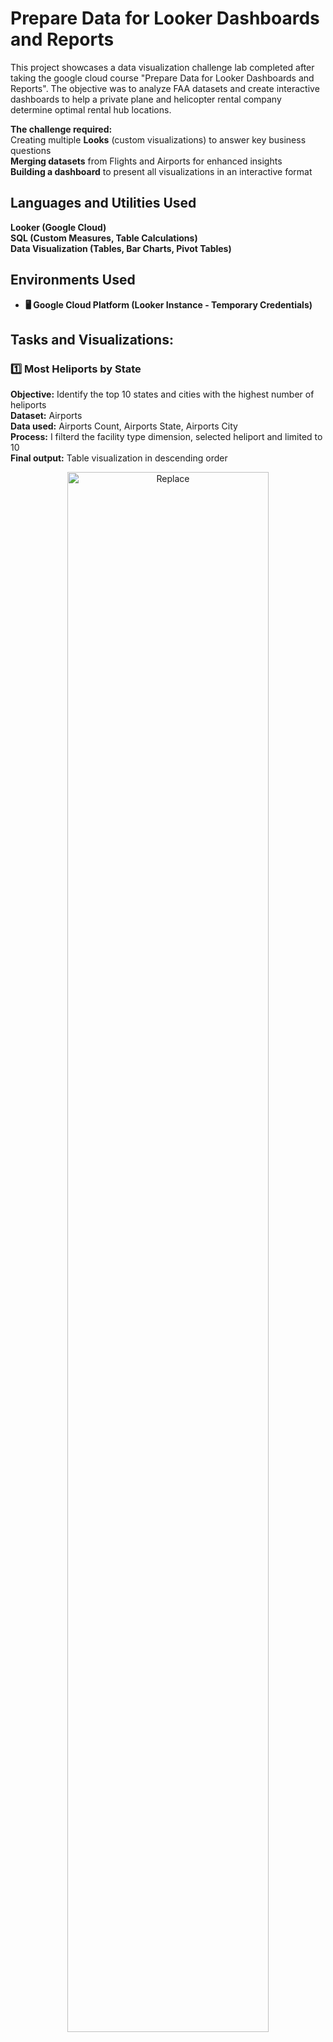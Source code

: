 <h1>Prepare Data for Looker Dashboards and Reports</h1>

This project showcases a data visualization challenge lab completed after taking the google cloud course "Prepare Data for Looker Dashboards and Reports". The objective was to analyze FAA datasets and create interactive dashboards to help a private plane and helicopter rental company determine optimal rental hub locations.  

**The challenge required:**  
 Creating multiple **Looks** (custom visualizations) to answer key business questions  
 **Merging datasets** from Flights and Airports for enhanced insights  
 **Building a dashboard** to present all visualizations in an interactive format  

<h2>Languages and Utilities Used</h2>

 **Looker (Google Cloud)**  
 **SQL (Custom Measures, Table Calculations)**  
 **Data Visualization (Tables, Bar Charts, Pivot Tables)**

<h2>Environments Used </h2>

- <b>🖥 Google Cloud Platform (Looker Instance - Temporary Credentials)

</b> 

<h2>Tasks and Visualizations:</h2>

### **1️⃣ Most Heliports by State**  
 **Objective:** Identify the top 10 states and cities with the highest number of heliports  
 **Dataset:** Airports  
 **Data used:** Airports Count, Airports State, Airports City  
 **Process:** I filterd the facility type dimension, selected heliport and limited to 10  
 **Final output:** Table visualization in descending order
<p align="center">
  <img src="https://i.imgur.com/UAmccNW.png" height="80%" width="80%" alt="Replace"/>
</p>
<br />
<br />


### **2️⃣ Facility Type Breakdown for Top States**  
 **Objective:** Analyze facility type distribution in states with the most airports  
 **Dataset:** Airports  
 **Data used:** Airports Count, Airports State, Airports Facility Type  
 **Process:** I Pivoted the facility type dimension to show the distribution   
 **Final output:** Table visualization in descending order
<p align="center">
  <img src="https://i.imgur.com/xehkt7M.png" height="80%" width="80%" alt="Replace"/>
</p>
<br />
<br />


### **3️⃣ Highest Flight Cancellation Rates**  
 **Objective:** Identify airports and states with the highest percentage of flight cancellations (with over 10,000 flights)  
 **Dataset:** Flights  
 **Data used:** Aircraft Origin City, Aircraft Origin State, Percentage of Flights Cancelled, Flights Count, Flights Details Cancelled Count   
 **Process:** I filtered for flights exceeding 10,000, then created a table calculation to determine the cancellation percentage   
 **Final output:** Table visualization in descending order with Flight count and Flight Details Cancelled Count made invinsible    
<p align="center">
  <img src="https://i.imgur.com/cF4uTKv.png" height="80%" width="80%" alt="Replace"/>
</p>
<br />
<br />


### **4️⃣ Smallest Average Distance Between Airports**  
 **Objective:** Determine the origin and destination airports with the smallest average flight distance  
 **Dataset:** Flights  
 **Data used:** Flights Origin and Destination, Average Distance (Miles)  
 **Process:** Created a custom measure to calculate the average flight distance, applied a filter to remove zero values   
 **Final output:** Table visualization in ascending order  
<p align="center">
  <img src="https://i.imgur.com/NUwehYk.png" height="80%" width="80%" alt="Replace"/>
</p>
<br />
<br />

### **5️⃣ Busiest Major Joint-Use Airports with Control Towers**  
 **Objective:** Identify the busiest airports that are major, joint-use, and have control towers  
 **Dataset:** Flights & Airports (Merged)  
 **Data used:** Aircraft origin City, Airports City, Aircraft Origin State, Airports state, Aircraft origin code, Airports Code  
 **Process:** Merged the Flights and Airports datasets, filtering for airports marked as major, joint-use, and with control towers, then visualized the busiest ones   
 **Final output:** Bar chart visualization  
<p align="center">
  <img src="https://i.imgur.com/gJ1eR74.png" height="80%" width="80%" alt="Replace"/>
</p>
<br />
<br />

### **6️⃣ Dashboard: Consolidated Insights**  
 **Objective:** Combine all visualizations into a single interactive dashboard for presentation  
 **Dataset:** Airports, Flights  
 **Process:** Added all created Looks and the merged results visualization to a new dashboard, organizing them for easy navigation and insights.  
 **Final output:** Interactive dashboard with all visualizations  
<p align="center">
  <img src="https://i.imgur.com/YgutzpS.png" height="80%" width="80%" alt="Replace"/>
</p>
<br />
<br />

🔹 **Skill badge:**  The Google Skill Badge proves hands-on experience with Looker in Google Cloud  
<p align="center">
  <img src="https://i.imgur.com/fAtKYhg.png" height="80%" width="80%" alt="Replace"/>
</p>
<br />
<br />



<!--
 ```diff
- text in red
+ text in green
! text in orange
# text in gray
@@ text in purple (and bold)@@
```
--!># Lookerlab
